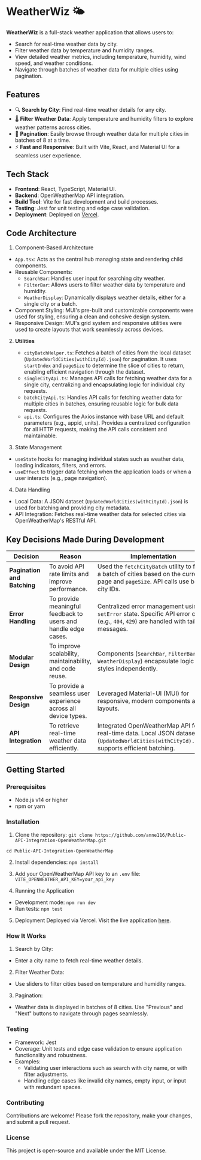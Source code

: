 # WeatherWiz 🌤️

**WeatherWiz** is a full-stack weather application that allows users to:

- Search for real-time weather data by city.
- Filter weather data by temperature and humidity ranges.
- View detailed weather metrics, including temperature, humidity, wind speed, and weather conditions.
- Navigate through batches of weather data for multiple cities using pagination.

## Features

- 🔍 **Search by City**: Find real-time weather details for any city.
- 🌡️ **Filter Weather Data**: Apply temperature and humidity filters to explore weather patterns across cities.
- 📄 **Pagination**: Easily browse through weather data for multiple cities in batches of 8 at a time.
- ⚡ **Fast and Responsive**: Built with Vite, React, and Material UI for a seamless user experience.

## Tech Stack

- **Frontend**: React, TypeScript, Material UI.
- **Backend**: OpenWeatherMap API integration.
- **Build Tool**: Vite for fast development and build processes.
- **Testing**: Jest for unit testing and edge case validation.
- **Deployment**: Deployed on [Vercel](https://vercel.com/).

## Code Architecture

1. Component-Based Architecture

- `App.tsx`: Acts as the central hub managing state and rendering child components.
- Reusable Components:
  - `SearchBar`: Handles user input for searching city weather.
  - `FilterBar`: Allows users to filter weather data by temperature and humidity.
  - `WeatherDisplay`: Dynamically displays weather details, either for a single city or a batch.
- Component Styling: MUI's pre-built and customizable components were used for styling, ensuring a clean and cohesive design system.
- Responsive Design: MUI's grid system and responsive utilities were used to create layouts that work seamlessly across devices.

2. **Utilities**

   - `cityBatchHelper.ts`: Fetches a batch of cities from the local dataset (`UpdatedWorldCities(withCityId).json`) for pagination. It uses `startIndex` and `pageSize` to determine the slice of cities to return, enabling efficient navigation through the dataset.
   - `singleCityApi.ts`: Manages API calls for fetching weather data for a single city, centralizing and encapsulating logic for individual city requests.
   - `batchCityApi.ts`: Handles API calls for fetching weather data for multiple cities in batches, ensuring reusable logic for bulk data requests.
   - `api.ts`: Configures the Axios instance with base URL and default parameters (e.g., appid, units). Provides a centralized configuration for all HTTP requests, making the API calls consistent and maintainable.

3. State Management

- `useState` hooks for managing individual states such as weather data, loading indicators, filters, and errors.
- `useEffect` to trigger data fetching when the application loads or when a user interacts (e.g., page navigation).

4. Data Handling

- Local Data: A JSON dataset (`UpdatedWorldCities(withCityId).json`) is used for batching and providing city metadata.
- API Integration: Fetches real-time weather data for selected cities via OpenWeatherMap's RESTful API.


## Key Decisions Made During Development

| **Decision**               | **Reason**                                                                                          | **Implementation**                                                                                                                                               |
|----------------------------|---------------------------------------------------------------------------------------------------|----------------------------------------------------------------------------------------------------------------------------------------------------------------|
| **Pagination and Batching** | To avoid API rate limits and improve performance.                                                 | Used the `fetchCityBatch` utility to fetch a batch of cities based on the current page and `pageSize`. API calls use batch city IDs.                              |
| **Error Handling**          | To provide meaningful feedback to users and handle edge cases.                                    | Centralized error management using `setError` state. Specific API error codes (e.g., `404`, `429`) are handled with tailored messages.                           |
| **Modular Design**          | To improve scalability, maintainability, and code reuse.                                           | Components (`SearchBar`, `FilterBar`, `WeatherDisplay`) encapsulate logic and styles independently.                                                              |
| **Responsive Design**       | To provide a seamless user experience across all device types.                                    | Leveraged Material-UI (MUI) for responsive, modern components and layouts.                                                                                   |
| **API Integration**         | To retrieve real-time weather data efficiently.                                                   | Integrated OpenWeatherMap API for real-time data. Local JSON dataset (`UpdatedWorldCities(withCityId).json`) supports efficient batching.                         |


## Getting Started

### Prerequisites

- Node.js v14 or higher
- npm or yarn

### Installation

1. Clone the repository:
   `git clone https://github.com/anne116/Public-API-Integration-OpenWeatherMap.git`

`cd Public-API-Integration-OpenWeatherMap`

2. Install dependencies:
   `npm install`

3. Add your OpenWeatherMap API key to an `.env` file:
   `VITE_OPENWEATHER_API_KEY=your_api_key`

4. Running the Application

- Development mode:
  `npm run dev`
- Run tests:
  `npm test`

5. Deployment
   Deployed via Vercel. Visit the live application [here](https://public-api-integration-open-weather-map.vercel.app).

### How It Works

1. Search by City:

- Enter a city name to fetch real-time weather details.

2. Filter Weather Data:

- Use sliders to filter cities based on temperature and humidity ranges.

3. Pagination:

- Weather data is displayed in batches of 8 cities. Use "Previous" and "Next" buttons to navigate through pages seamlessly.

### Testing

- Framework: Jest
- Coverage: Unit tests and edge case validation to ensure application functionality and robustness.
- Examples:
  - Validating user interactions such as search with city name, or with filter adjustments.
  - Handling edge cases like invalid city names, empty input, or input with redundant spaces.

### Contributing

Contributions are welcome! Please fork the repository, make your changes, and submit a pull request.

### License

This project is open-source and available under the MIT License.
